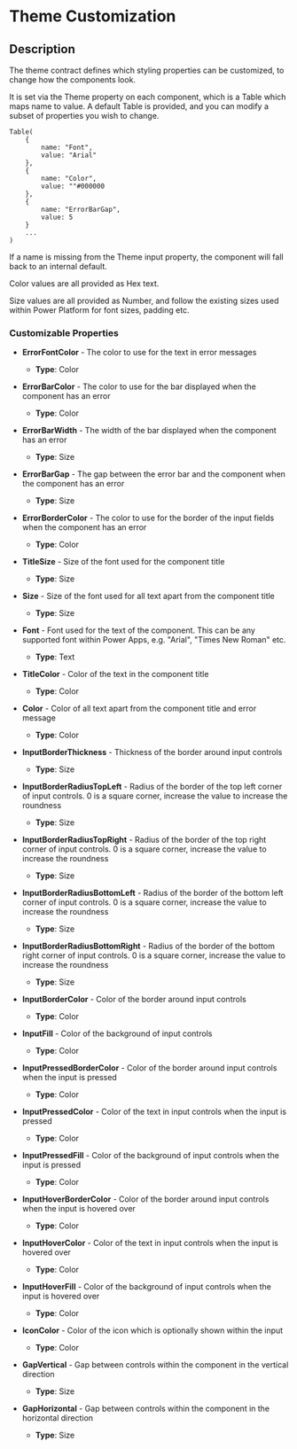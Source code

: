 # Theme Customization

## Description

The theme contract defines which styling properties can be customized, to change how the components look.

It is set via the Theme property on each component, which is a Table which maps name to value. A default Table is provided,
and you can modify a subset of properties you wish to change.

```
Table(
    {
        name: "Font",
        value: "Arial"
    },
    {
        name: "Color",
        value: ""#000000
    },
    {
        name: "ErrorBarGap",
        value: 5
    }
    ...
)
```

If a name is missing from the Theme input property, the component will fall back to an internal default.

Color values are all provided as Hex text.

Size values are all provided as Number, and follow the existing sizes used within Power Platform for font sizes, padding etc.

### Customizable Properties

- **ErrorFontColor** - The color to use for the text in error messages
    - **Type**: Color

- **ErrorBarColor** - The color to use for the bar displayed when the component has an error
    - **Type**: Color

- **ErrorBarWidth** - The width of the bar displayed when the component has an error
    - **Type**: Size

- **ErrorBarGap** - The gap between the error bar and the component when the component has an error
    - **Type**: Size

- **ErrorBorderColor** - The color to use for the border of the input fields when the component has an error
    - **Type**: Color

- **TitleSize** - Size of the font used for the component title
    - **Type**: Size

- **Size** - Size of the font used for all text apart from the component title
    - **Type**: Size

- **Font** - Font used for the text of the component. This can be any supported font within Power Apps, e.g. "Arial", "Times New Roman" etc.
    - **Type**: Text

- **TitleColor** - Color of the text in the component title
    - **Type**: Color

- **Color** - Color of all text apart from the component title and error message
    - **Type**: Color

- **InputBorderThickness** - Thickness of the border around input controls
    - **Type**: Size

- **InputBorderRadiusTopLeft** - Radius of the border of the top left corner of input controls. 0 is a square corner, increase the value to increase the roundness
    - **Type**: Size

- **InputBorderRadiusTopRight** - Radius of the border of the top right corner of input controls. 0 is a square corner, increase the value to increase the roundness
    - **Type**: Size

- **InputBorderRadiusBottomLeft** - Radius of the border of the bottom left corner of input controls. 0 is a square corner, increase the value to increase the roundness
    - **Type**: Size

- **InputBorderRadiusBottomRight** - Radius of the border of the bottom right corner of input controls. 0 is a square corner, increase the value to increase the roundness
    - **Type**: Size

- **InputBorderColor** - Color of the border around input controls
    - **Type**: Color

- **InputFill** - Color of the background of input controls
    - **Type**: Color

- **InputPressedBorderColor** - Color of the border around input controls when the input is pressed
    - **Type**: Color

- **InputPressedColor** - Color of the text in input controls when the input is pressed
    - **Type**: Color

- **InputPressedFill** - Color of the background of input controls when the input is pressed
    - **Type**: Color

- **InputHoverBorderColor** - Color of the border around input controls when the input is hovered over
    - **Type**: Color

- **InputHoverColor** - Color of the text in input controls when the input is hovered over
    - **Type**: Color

- **InputHoverFill** - Color of the background of input controls when the input is hovered over
    - **Type**: Color

- **IconColor** - Color of the icon which is optionally shown within the input
    - **Type**: Color

- **GapVertical** - Gap between controls within the component in the vertical direction
    - **Type**: Size

- **GapHorizontal** - Gap between controls within the component in the horizontal direction
    - **Type**: Size